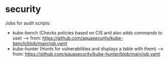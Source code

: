 # security

Jobs for audit scripts:

* kube-bench (Checks policies based on CIS and also adds commands to use) --> from: https://github.com/aquasecurity/kube-bench/blob/main/job.yaml
* kube-hunter (Hunts for vulnerabilities and displays a table with them) --> from: https://github.com/aquasecurity/kube-hunter/blob/main/job.yaml